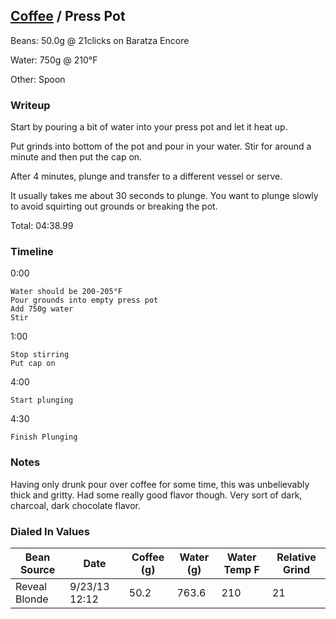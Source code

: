 ## [Coffee](.) / Press Pot ##

Beans: 50.0g @ 21clicks on Baratza Encore

Water: 750g @ 210°F

Other: Spoon

### Writeup ###

Start by pouring a bit of water into your press pot and let it heat up.

Put grinds into bottom of the pot and pour in your water. Stir for around
a minute and then put the cap on.

After 4 minutes, plunge and transfer to a different vessel or serve.

It usually takes me about 30 seconds to plunge. You want to plunge slowly to
avoid squirting out grounds or breaking the pot.

Total: 04:38.99

### Timeline ###

0:00

    Water should be 200-205°F
    Pour grounds into empty press pot
    Add 750g water
    Stir

1:00

    Stop stirring
    Put cap on

4:00

    Start plunging

4:30

    Finish Plunging

### Notes ###

Having only drunk pour over coffee for some time, this was unbelievably thick
and gritty. Had some really good flavor though. Very sort of dark, charcoal,
dark chocolate flavor.

### Dialed In Values ###

<table>
  <thead>
    <tr>
      <th scope="col">Bean Source</th>
      <th scope="col">Date</th>
      <th scope="col">Coffee (g)</th>
      <th scope="col">Water (g)</th>
      <th scope="col">Water Temp F</th>
      <th scope="col">Relative Grind</th>
    </tr>
  </thead>
  <tbody>
    <tr>
      <td>Reveal Blonde</td>
      <td>9/23/13 12:12</td>
      <td>50.2</td>
      <td>763.6</td>
      <td>210</td>
      <td>21</td>
    </tr>
  </tbody>
</table>

